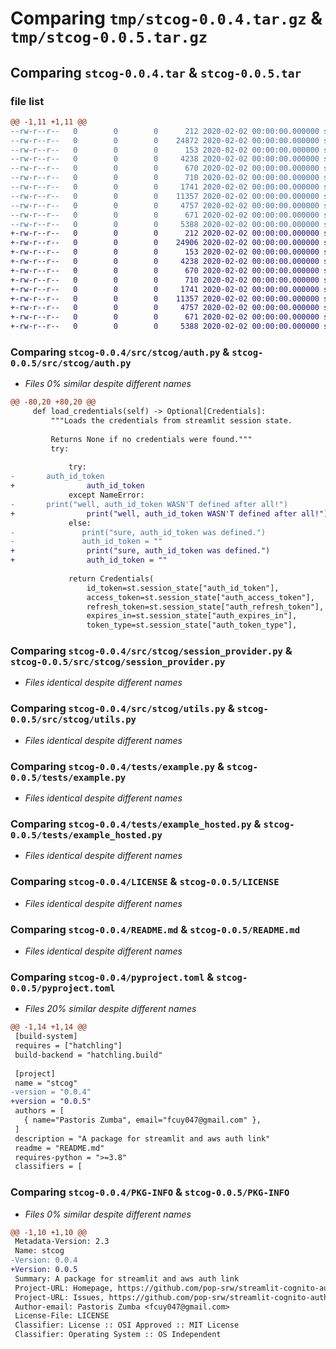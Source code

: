 # Comparing `tmp/stcog-0.0.4.tar.gz` & `tmp/stcog-0.0.5.tar.gz`

## Comparing `stcog-0.0.4.tar` & `stcog-0.0.5.tar`

### file list

```diff
@@ -1,11 +1,11 @@
--rw-r--r--   0        0        0      212 2020-02-02 00:00:00.000000 stcog-0.0.4/src/stcog/__init__.py
--rw-r--r--   0        0        0    24872 2020-02-02 00:00:00.000000 stcog-0.0.4/src/stcog/auth.py
--rw-r--r--   0        0        0      153 2020-02-02 00:00:00.000000 stcog-0.0.4/src/stcog/exceptions.py
--rw-r--r--   0        0        0     4238 2020-02-02 00:00:00.000000 stcog-0.0.4/src/stcog/session_provider.py
--rw-r--r--   0        0        0      670 2020-02-02 00:00:00.000000 stcog-0.0.4/src/stcog/utils.py
--rw-r--r--   0        0        0      710 2020-02-02 00:00:00.000000 stcog-0.0.4/tests/example.py
--rw-r--r--   0        0        0     1741 2020-02-02 00:00:00.000000 stcog-0.0.4/tests/example_hosted.py
--rw-r--r--   0        0        0    11357 2020-02-02 00:00:00.000000 stcog-0.0.4/LICENSE
--rw-r--r--   0        0        0     4757 2020-02-02 00:00:00.000000 stcog-0.0.4/README.md
--rw-r--r--   0        0        0      671 2020-02-02 00:00:00.000000 stcog-0.0.4/pyproject.toml
--rw-r--r--   0        0        0     5388 2020-02-02 00:00:00.000000 stcog-0.0.4/PKG-INFO
+-rw-r--r--   0        0        0      212 2020-02-02 00:00:00.000000 stcog-0.0.5/src/stcog/__init__.py
+-rw-r--r--   0        0        0    24906 2020-02-02 00:00:00.000000 stcog-0.0.5/src/stcog/auth.py
+-rw-r--r--   0        0        0      153 2020-02-02 00:00:00.000000 stcog-0.0.5/src/stcog/exceptions.py
+-rw-r--r--   0        0        0     4238 2020-02-02 00:00:00.000000 stcog-0.0.5/src/stcog/session_provider.py
+-rw-r--r--   0        0        0      670 2020-02-02 00:00:00.000000 stcog-0.0.5/src/stcog/utils.py
+-rw-r--r--   0        0        0      710 2020-02-02 00:00:00.000000 stcog-0.0.5/tests/example.py
+-rw-r--r--   0        0        0     1741 2020-02-02 00:00:00.000000 stcog-0.0.5/tests/example_hosted.py
+-rw-r--r--   0        0        0    11357 2020-02-02 00:00:00.000000 stcog-0.0.5/LICENSE
+-rw-r--r--   0        0        0     4757 2020-02-02 00:00:00.000000 stcog-0.0.5/README.md
+-rw-r--r--   0        0        0      671 2020-02-02 00:00:00.000000 stcog-0.0.5/pyproject.toml
+-rw-r--r--   0        0        0     5388 2020-02-02 00:00:00.000000 stcog-0.0.5/PKG-INFO
```

### Comparing `stcog-0.0.4/src/stcog/auth.py` & `stcog-0.0.5/src/stcog/auth.py`

 * *Files 0% similar despite different names*

```diff
@@ -80,20 +80,20 @@
     def load_credentials(self) -> Optional[Credentials]:
         """Loads the credentials from streamlit session state.
 
         Returns None if no credentials were found."""
         try:
         
             try:
-		auth_id_token
+                auth_id_token
             except NameError:
-		print("well, auth_id_token WASN'T defined after all!")
+                print("well, auth_id_token WASN'T defined after all!")
             else:
-            	print("sure, auth_id_token was defined.")
-            	auth_id_token = ""
+                print("sure, auth_id_token was defined.")
+                auth_id_token = ""
     
             return Credentials(
                 id_token=st.session_state["auth_id_token"],
                 access_token=st.session_state["auth_access_token"],
                 refresh_token=st.session_state["auth_refresh_token"],
                 expires_in=st.session_state["auth_expires_in"],
                 token_type=st.session_state["auth_token_type"],
```

### Comparing `stcog-0.0.4/src/stcog/session_provider.py` & `stcog-0.0.5/src/stcog/session_provider.py`

 * *Files identical despite different names*

### Comparing `stcog-0.0.4/src/stcog/utils.py` & `stcog-0.0.5/src/stcog/utils.py`

 * *Files identical despite different names*

### Comparing `stcog-0.0.4/tests/example.py` & `stcog-0.0.5/tests/example.py`

 * *Files identical despite different names*

### Comparing `stcog-0.0.4/tests/example_hosted.py` & `stcog-0.0.5/tests/example_hosted.py`

 * *Files identical despite different names*

### Comparing `stcog-0.0.4/LICENSE` & `stcog-0.0.5/LICENSE`

 * *Files identical despite different names*

### Comparing `stcog-0.0.4/README.md` & `stcog-0.0.5/README.md`

 * *Files identical despite different names*

### Comparing `stcog-0.0.4/pyproject.toml` & `stcog-0.0.5/pyproject.toml`

 * *Files 20% similar despite different names*

```diff
@@ -1,14 +1,14 @@
 [build-system]
 requires = ["hatchling"]
 build-backend = "hatchling.build"
 
 [project]
 name = "stcog"
-version = "0.0.4"
+version = "0.0.5"
 authors = [
   { name="Pastoris Zumba", email="fcuy047@gmail.com" },
 ]
 description = "A package for streamlit and aws auth link"
 readme = "README.md"
 requires-python = ">=3.8"
 classifiers = [
```

### Comparing `stcog-0.0.4/PKG-INFO` & `stcog-0.0.5/PKG-INFO`

 * *Files 0% similar despite different names*

```diff
@@ -1,10 +1,10 @@
 Metadata-Version: 2.3
 Name: stcog
-Version: 0.0.4
+Version: 0.0.5
 Summary: A package for streamlit and aws auth link
 Project-URL: Homepage, https://github.com/pop-srw/streamlit-cognito-auth/
 Project-URL: Issues, https://github.com/pop-srw/streamlit-cognito-auth/issues
 Author-email: Pastoris Zumba <fcuy047@gmail.com>
 License-File: LICENSE
 Classifier: License :: OSI Approved :: MIT License
 Classifier: Operating System :: OS Independent
```

